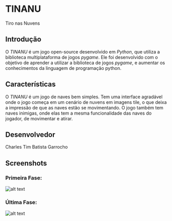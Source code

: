 TINANU
======
Tiro nas Nuvens

## Introdução #
O _TINANU_ é um jogo open-source desenvolvido em _Python_, que utiliza a biblioteca multiplataforma de jogos _pygame_. Ele foi desenvolvido com o objetivo de aprender a utilizar a biblioteca de jogos _pygame_, e aumentar os conhecimentos da linguagem de programação python.

## Características #
O _TINANU_ é um jogo de naves bem simples. Tem uma interface agradável onde o jogo começa em um cenário de nuvens em imagens tile, o que deixa a impressão de que as naves estão se movimentando. O jogo também tem naves inimigas, onde elas tem a mesma funcionalidade das naves do jogador, de movimentar e atirar.

## Desenvolvedor #
Charles Tim Batista Garrocho

## Screenshots #
### Primeira Fase:

![alt text](https://raw.github.com/CharlesGarrocho/TINANU/master/samples/primeira_fase.png "Primeira Fase")

### Última Fase:

![alt text](https://raw.github.com/CharlesGarrocho/TINANU/master/samples/ultima_fase.png "Última Fase")
